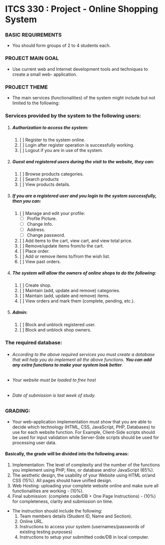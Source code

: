 # ITCS 330 : Project - Online Shopping System

### BASIC REQUIREMENTS

- You should form groups of 2 to 4 students each.

### PROJECT MAIN GOAL

- Use current web and Internet development tools and techniques to create a small web- application.

### PROJECT THEME

- The main services (functionalities) of the system might include but not limited to the following:

### Services provided by the system to the following users:

1. ##### Authorization to access the system:

   1. [ ] Register to the system online.
   1. [ ] Login after register operation is successfully working.
   1. [ ] Logout if you are in use of the system.

2. ##### Guest and registered users during the visit to the website, they can:

   1. [ ] Browse products categories.
   1. [ ] Search products
   1. [ ] View products details.

3. ##### If you are a registered user and you login to the system successfully, then you can:

   1. [ ] Manage and edit your profile:
      - [ ] Profile Picture.
      - [ ] Change Info.
      - [ ] Address.
      - [ ] Change password.
   1. [ ] Add items to the cart, view cart, and view total price.
   1. [ ] Remove/update items from/to the cart.
   1. [ ] Place order.
   1. [ ] Add or remove items to/from the wish list.
   1. [ ] View past orders.

4. ##### The system will allow the owners of online shops to do the following:

   1. [ ] Create shop.
   1. [ ] Maintain (add, update and remove) categories.
   1. [ ] Maintain (add, update and remove) items.
   1. [ ] View orders and mark them (complete, pending, etc.).

5. ##### Admin:

   1. [ ] Block and unblock registered user.
   1. [ ] Block and unblock shop owners.

### The required database:

- ###### According to the above required services you must create a database that will help you do implement all the above functions. **You can add any extra functions to make your system look better**.

- ###### Your website must be loaded to free host

- ###### Date of submission is last week of study.

### GRADING:

- Your web-application implementation must show that you are able to decide which technology (HTML, CSS, JavaScript, PHP, Databases) to use for each website function. For Example, Client-Side scripts should be used for input validation while Server-Side scripts should be used for processing user data.

#### Basically, the grade will be divided into the following areas:

1. Implementation: The level of complexity and the number of the functions you implement using PHP, files, or database and/or JavaScript (65%).
1. The aesthetic design, the usability of your Website using HTML or/and CSS (15%). All pages should have unified design.
1. Web Hosting: uploading your complete website online and make sure all functionalities are working - (10%).
1. Final submission: (complete code/DB + One Page Instructions) - (10%) for completeness, clarity and submission on time.

- The instruction should include the following:
  1.  Team members details (Student ID, Name and Section).
  1.  Online URL.
  1.  Instructions to access your system (usernames/passwords of existing testing purposes)
  1.  Instructions to setup your submitted code/DB in local computer.
